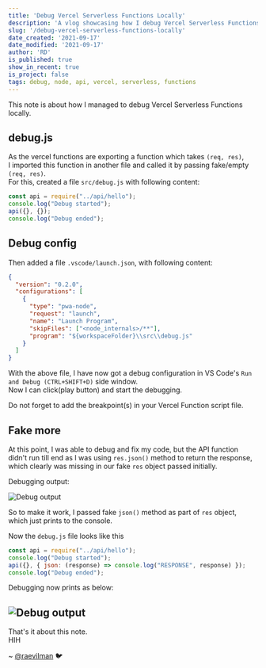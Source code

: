 ```yaml
---
title: 'Debug Vercel Serverless Functions Locally'
description: 'A vlog showcasing how I debug Vercel Serverless Functions locally'
slug: '/debug-vercel-serverless-functions-locally'
date_created: '2021-09-17'
date_modified: '2021-09-17'
author: 'RD'
is_published: true
show_in_recent: true
is_project: false
tags: debug, node, api, vercel, serverless, functions
---
```


This note is about how I managed to debug Vercel Serverless Functions locally.


## debug.js 

As the vercel functions are exporting a function which takes `(req, res)`,  
I imported this function in another file and called it by passing fake/empty `(req, res)`.  
For this, created a file `src/debug.js` with following content:  
```js
const api = require("../api/hello");
console.log("Debug started");
api({}, {});
console.log("Debug ended");
```

## Debug config
Then added a file `.vscode/launch.json`, with following content:  
```json
{
  "version": "0.2.0",
  "configurations": [
    {
      "type": "pwa-node",
      "request": "launch",
      "name": "Launch Program",
      "skipFiles": ["<node_internals>/**"],
      "program": "${workspaceFolder}\\src\\debug.js"
    }
  ]
}

```

With the above file, I have now got a debug configuration in VS Code's `Run and Debug (CTRL+SHIFT+D)` side window.  
Now I can click(play button) and start the debugging.  

Do not forget to add the breakpoint(s) in your Vercel Function script file.  


## Fake more
At this point, I was able to debug and fix my code, but the API function didn't run till end as I was using `res.json()` method to return the response, which clearly was missing in our fake `res` object passed initially.  

Debugging output:  

![Debug output](/images/debug-stopped.webp)

So to make it work, I passed fake `json()` method as part of `res` object, which just prints to the console.  

Now the `debug.js` file looks like this  

```js
const api = require("../api/hello");
console.log("Debug started");
api({}, { json: (response) => console.log("RESPONSE", response) });
console.log("Debug ended");

```

Debugging now prints as below:  

![Debug output](/images/debug-output.webp)
---


That's it about this note.  
HIH

~ [@raevilman](https://twitter.com/raevilman) 🐦 









